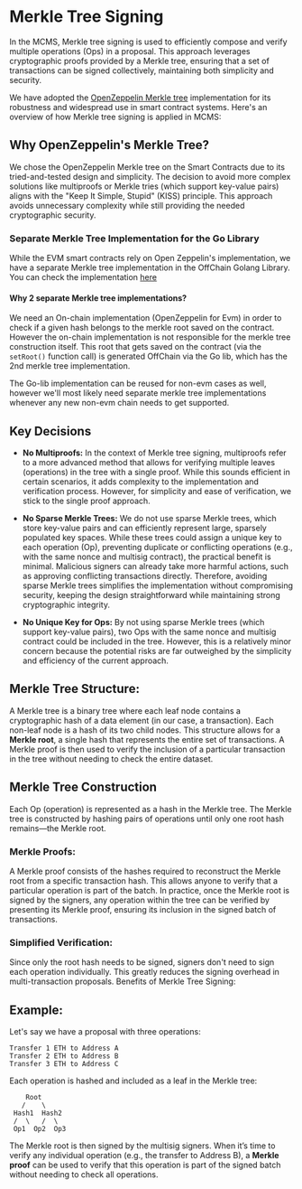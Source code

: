 # Merkle Tree Signing

In the MCMS, Merkle tree signing is used to efficiently compose and verify multiple operations (Ops) in a proposal. 
This approach leverages cryptographic proofs provided by a Merkle tree, ensuring that a set of transactions 
can be signed collectively, maintaining both simplicity and security.

We have adopted the [OpenZeppelin Merkle tree](https://docs.openzeppelin.com/contracts-cairo/0.16.0/api/merkle-tree) 
implementation for its robustness and widespread use in 
smart contract systems. Here's an overview of how Merkle tree signing is applied in MCMS:

## Why OpenZeppelin's Merkle Tree?
We chose the OpenZeppelin Merkle tree on the Smart Contracts due to its tried-and-tested design and simplicity. 
The decision to avoid more complex solutions like multiproofs or Merkle tries (which support key-value pairs) 
aligns with the "Keep It Simple, Stupid" (KISS) principle. This approach avoids unnecessary complexity while still 
providing the needed cryptographic security.

### Separate Merkle Tree Implementation for the Go Library
While the EVM smart contracts rely on Open Zeppelin's implementation, we have a separate Merkle
tree implementation in the OffChain Golang Library. You can check the implementation [here](https://github.com/smartcontractkit/mcms/blob/main/pkg/merkle/merkle_tree.go)

####  Why 2 separate Merkle tree implementations?
We need an On-chain implementation (OpenZeppelin for Evm) in order to check if a given hash
belongs to the merkle root saved on the contract. However the on-chain implementation is not responsible for 
the merkle tree construction itself. This root that gets saved on the contract (via the `setRoot()` function call) is
generated OffChain via the Go lib, which has the 2nd merkle tree implementation.

The Go-lib implementation can be reused for non-evm cases as well, however we'll most likely need
separate merkle tree implementations whenever any new non-evm chain needs to get supported.

## Key Decisions
* **No Multiproofs:** In the context of Merkle tree signing, multiproofs refer to a more advanced method that allows 
for verifying multiple leaves (operations) in the tree with a single proof. While this sounds efficient in certain 
scenarios, it adds complexity to the implementation and verification process. However, for simplicity and ease of 
verification, we stick to the single proof approach.

* **No Sparse Merkle Trees:** We do not use sparse Merkle trees, which store key-value pairs and can efficiently represent large, sparsely populated key spaces. While these trees could assign a unique key to each operation (Op), preventing duplicate or conflicting operations (e.g., with the same nonce and multisig contract), the practical benefit is minimal. Malicious signers can already take more harmful actions, such as approving conflicting transactions directly. Therefore, avoiding sparse Merkle trees simplifies the implementation without compromising security, keeping the design straightforward while maintaining strong cryptographic integrity.

* **No Unique Key for Ops:** By not using sparse Merkle trees
  (which support key-value pairs), two Ops with the same nonce and multisig
  contract could be included in the tree. However, this is a relatively minor
  concern because the potential risks are far outweighed by the simplicity and efficiency of the current approach.


## Merkle Tree Structure:
A Merkle tree is a binary tree where each leaf node contains a cryptographic hash of a data element 
(in our case, a transaction). Each non-leaf node is a hash of its two child nodes. This structure allows for a 
**Merkle root**, a single hash that represents the entire set of transactions. A Merkle proof is then used to verify the 
inclusion of a particular transaction in the tree without needing to check the entire dataset.

## Merkle Tree Construction

Each Op (operation) is represented as a hash in the Merkle tree.
The Merkle tree is constructed by hashing pairs of operations until 
only one root hash remains—the Merkle root.

### Merkle Proofs:

A Merkle proof consists of the hashes required to reconstruct the Merkle root from a specific transaction hash. This allows anyone to verify that a particular operation is part of the batch.
In practice, once the Merkle root is signed by the signers, any operation within the tree can be verified by presenting its Merkle proof, ensuring its inclusion in the signed batch of transactions.

### Simplified Verification:

Since only the root hash needs to be signed, signers don't need to sign each operation individually. This greatly reduces the signing overhead in multi-transaction proposals.
Benefits of Merkle Tree Signing:

## Example:
Let's say we have a proposal with three operations:

```
Transfer 1 ETH to Address A
Transfer 2 ETH to Address B
Transfer 3 ETH to Address C
```

Each operation is hashed and included as a leaf in the Merkle tree:


```
    Root
   /    \
 Hash1  Hash2
 /  \   /  \
 Op1  Op2  Op3

```
The Merkle root is then signed by the multisig signers. 
When it’s time to verify any individual operation (e.g., the transfer to Address B), 
a **Merkle proof** can be used to verify that this operation is part of the 
signed batch without needing to check all operations.
